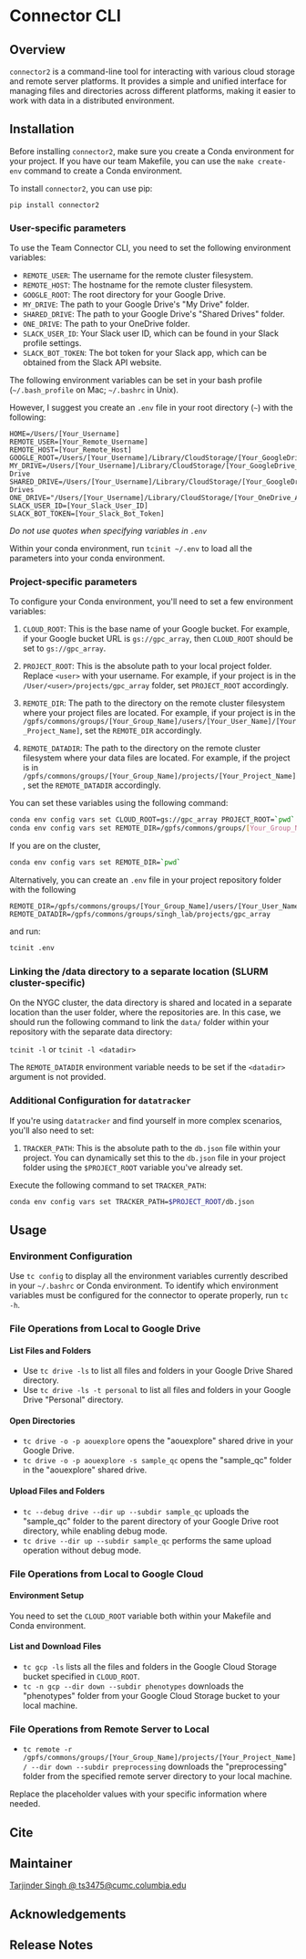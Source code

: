 # Connector CLI

## Overview

`connector2` is a command-line tool for interacting with various cloud storage and remote server platforms. It provides a simple and unified interface for managing files and directories across different platforms, making it easier to work with data in a distributed environment.

## Installation

Before installing `connector2`, make sure you create a Conda environment for your project.
If you have our team Makefile, you can use the `make create-env` command to create a Conda environment.

To install `connector2`, you can use pip:

`pip install connector2`

### User-specific parameters

To use the Team Connector CLI, you need to set the following environment variables:

- `REMOTE_USER`: The username for the remote cluster filesystem.
- `REMOTE_HOST`: The hostname for the remote cluster filesystem.
- `GOOGLE_ROOT`: The root directory for your Google Drive.
- `MY_DRIVE`: The path to your Google Drive's "My Drive" folder.
- `SHARED_DRIVE`: The path to your Google Drive's "Shared Drives" folder.
- `ONE_DRIVE`: The path to your OneDrive folder.
- `SLACK_USER_ID`: Your Slack user ID, which can be found in your Slack profile settings.
- `SLACK_BOT_TOKEN`: The bot token for your Slack app, which can be obtained from the Slack API website.

The following environment variables can be set in your bash profile (`~/.bash_profile` on Mac; `~/.bashrc` in Unix).

However, I suggest you create an `.env` file in your root directory (`~`) with the following:

```
HOME=/Users/[Your_Username]
REMOTE_USER=[Your_Remote_Username]
REMOTE_HOST=[Your_Remote_Host]
GOOGLE_ROOT=/Users/[Your_Username]/Library/CloudStorage/[Your_GoogleDrive_Account]
MY_DRIVE=/Users/[Your_Username]/Library/CloudStorage/[Your_GoogleDrive_Account]/My Drive
SHARED_DRIVE=/Users/[Your_Username]/Library/CloudStorage/[Your_GoogleDrive_Account]/Shared Drives
ONE_DRIVE="/Users/[Your_Username]/Library/CloudStorage/[Your_OneDrive_Account]"
SLACK_USER_ID=[Your_Slack_User_ID]
SLACK_BOT_TOKEN=[Your_Slack_Bot_Token]
```
*Do not use quotes when specifying variables in `.env`*

Within your conda environment, run `tcinit ~/.env` to load all the parameters into your conda environment.

### Project-specific parameters
To configure your Conda environment, you'll need to set a few environment variables:

1. `CLOUD_ROOT`: This is the base name of your Google bucket. For example, if your Google bucket URL is `gs://gpc_array`, then `CLOUD_ROOT` should be set to `gs://gpc_array`.

2. `PROJECT_ROOT`: This is the absolute path to your local project folder. Replace `<user>` with your username. For example, if your project is in the `/User/<user>/projects/gpc_array` folder, set `PROJECT_ROOT` accordingly.

3. `REMOTE_DIR`: The path to the directory on the remote cluster filesystem where your project files are located. For example, if your project is in the `/gpfs/commons/groups/[Your_Group_Name]/users/[Your_User_Name]/[Your_Project_Name]`, set the `REMOTE_DIR` accordingly.

4. `REMOTE_DATADIR`: The path to the directory on the remote cluster filesystem where your data files are located. For example, if the project is in `/gpfs/commons/groups/[Your_Group_Name]/projects/[Your_Project_Name]`, set the `REMOTE_DATADIR` accordingly.

You can set these variables using the following command:

```bash
conda env config vars set CLOUD_ROOT=gs://gpc_array PROJECT_ROOT=`pwd` REMOTE_DATADIR=/gpfs/commons/groups/singh_lab/projects/gpc_array
conda env config vars set REMOTE_DIR=/gpfs/commons/groups/[Your_Group_Name]/users/[Your_User_Name]/[Your_Project_Name]
```

If you are on the cluster,

```bash
conda env config vars set REMOTE_DIR=`pwd`
```

Alternatively, you can create an `.env` file in your project repository folder with the following

```
REMOTE_DIR=/gpfs/commons/groups/[Your_Group_Name]/users/[Your_User_Name]/[Your_Project_Name]
REMOTE_DATADIR=/gpfs/commons/groups/singh_lab/projects/gpc_array
```

and run:

```bash
tcinit .env
```

### Linking the /data directory to a separate location (SLURM cluster-specific)

On the NYGC cluster, the data directory is shared and located in a separate location than the user folder, where the repositories are. In this case, we should run the following command to link the `data/` folder within your repository with the separate data directory:

`tcinit -l` or `tcinit -l <datadir>`

The `REMOTE_DATADIR` environment variable needs to be set if the `<datadir>` argument is not provided.

### Additional Configuration for `datatracker`

If you're using `datatracker` and find yourself in more complex scenarios, you'll also need to set:

1. `TRACKER_PATH`: This is the absolute path to the `db.json` file within your project. You can dynamically set this to the `db.json` file in your project folder using the `$PROJECT_ROOT` variable you've already set.

Execute the following command to set `TRACKER_PATH`:

```bash
conda env config vars set TRACKER_PATH=$PROJECT_ROOT/db.json
```

## Usage

### Environment Configuration

Use `tc config` to display all the environment variables currently described in your `~/.bashrc` or Conda environment. To identify which environment variables must be configured for the connector to operate properly, run `tc -h`.


### File Operations from Local to Google Drive

#### List Files and Folders

- Use `tc drive -ls` to list all files and folders in your Google Drive Shared directory.
- Use `tc drive -ls -t personal` to list all files and folders in your Google Drive "Personal" directory.

#### Open Directories

- `tc drive -o -p aouexplore` opens the "aouexplore" shared drive in your Google Drive.
- `tc drive -o -p aouexplore -s sample_qc` opens the "sample_qc" folder in the "aouexplore" shared drive.

#### Upload Files and Folders

- `tc --debug drive --dir up --subdir sample_qc` uploads the "sample_qc" folder to the parent directory of your Google Drive root directory, while enabling debug mode.
- `tc drive --dir up --subdir sample_qc` performs the same upload operation without debug mode.

### File Operations from Local to Google Cloud

#### Environment Setup

You need to set the `CLOUD_ROOT` variable both within your Makefile and Conda environment.

#### List and Download Files

- `tc gcp -ls` lists all the files and folders in the Google Cloud Storage bucket specified in `CLOUD_ROOT`.
- `tc -n gcp --dir down --subdir phenotypes` downloads the "phenotypes" folder from your Google Cloud Storage bucket to your local machine.

### File Operations from Remote Server to Local

- `tc remote -r /gpfs/commons/groups/[Your_Group_Name]/projects/[Your_Project_Name]/ --dir down --subdir preprocessing` downloads the "preprocessing" folder from the specified remote server directory to your local machine.

Replace the placeholder values with your specific information where needed.


## Cite

## Maintainer

[Tarjinder Singh @ ts3475@cumc.columbia.edu](ts3475@cumc.columbia.edu)

## Acknowledgements

## Release Notes
